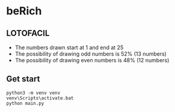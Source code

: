 # beRich

## LOTOFACIL
* The numbers drawn start at 1 and end at 25
* The possibility of drawing odd numbers is 52% (13 numbers)
* The possibility of drawing even numbers is 48% (12 numbers)

## Get start
```
python3 -m venv venv
venv\Scripts\activate.bat
python main.py
```